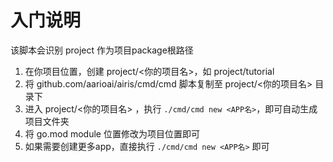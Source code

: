 # 入门说明

该脚本会识别 project 作为项目package根路径

1. 在你项目位置，创建 project/<你的项目名>，如  project/tutorial
2. 将 github.com/aarioai/airis/cmd/cmd 脚本复制至 project/<你的项目名> 目录下
3. 进入 project/<你的项目名> ，执行 `./cmd/cmd new <APP名>`，即可自动生成项目文件夹
4. 将 go.mod module 位置修改为项目位置即可
5. 如果需要创建更多app，直接执行 `./cmd/cmd new <APP名>` 即可